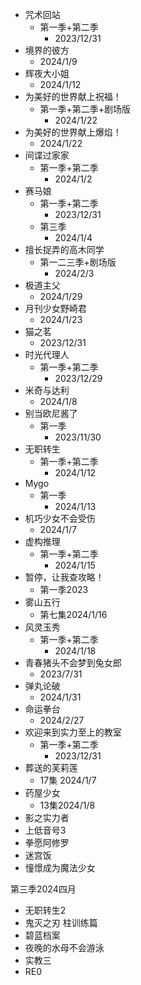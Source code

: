 
- 咒术回站
	- 第一季+第二季
		- 2023/12/31
- 境界的彼方
	- 2024/1/9
- 辉夜大小姐
	- 2024/1/12
- 为美好的世界献上祝福！
	- 第一季+第二季+剧场版
		- 2024/1/22
- 为美好的世界献上爆焰！
	- 2024/1/22
- 间谍过家家
	- 第一季+第二季
		- 2024/1/2
- 赛马娘
	- 第一季+第二季
		- 2023/12/31
	- 第三季
		- 2024/1/4
- 擅长捉弄的高木同学
	- 第一二三季+剧场版
		- 2024/2/3
- 极道主父
	- 2024/1/29
- 月刊少女野崎君
	- 2024/1/23
- 猫之茗
	- 2023/12/31
- 时光代理人
	- 第一季+第二季
		- 2023/12/29
- 米奇与达利
	- 2024/1/8
- 别当欧尼酱了
	- 第一季
		- 2023/11/30
- 无职转生
	- 第一季+第二季
		- 2024/1/12
- Mygo
	- 第一季
		- 2024/1/13
- 机巧少女不会受伤
	- 2024/1/7
- 虚构推理
	- 第一季+第二季
		- 2024/1/15
- 暂停，让我查攻略！
	- 第一季2023
- 雾山五行
	- 第七集2024/1/16
- 风灵玉秀
	- 第一季+第二季
		- 2024/1/18
- 青春猪头不会梦到兔女郎
	- 2023/7/31
- 弹丸论破
	- 2024/1/31
- 命运拳台
	- 2024/2/27
- 欢迎来到实力至上的教室
	- 第一季+第二季
		- 2023/12/31
- 葬送的芙莉莲
	- 17集 2024/1/7
- 药屋少女
	- 13集2024/1/8
- 影之实力者
- 上低音号3
- 拳愿阿修罗
- 迷宫饭
- 憧憬成为魔法少女


第三季2024四月

- 无职转生2
- 鬼灭之刃 柱训练篇
- 碧蓝档案
- 夜晚的水母不会游泳
- 实教三
- RE0